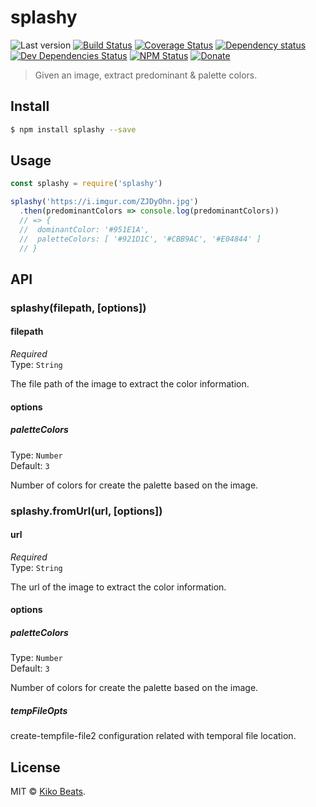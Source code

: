 # splashy

![Last version](https://img.shields.io/github/tag/Kikobeats/splashy.svg?style=flat-square)
[![Build Status](https://img.shields.io/travis/Kikobeats/splashy/master.svg?style=flat-square)](https://travis-ci.org/Kikobeats/splashy)
[![Coverage Status](https://img.shields.io/coveralls/Kikobeats/splashy.svg?style=flat-square)](https://coveralls.io/github/Kikobeats/splashy)
[![Dependency status](https://img.shields.io/david/Kikobeats/splashy.svg?style=flat-square)](https://david-dm.org/Kikobeats/splashy)
[![Dev Dependencies Status](https://img.shields.io/david/dev/Kikobeats/splashy.svg?style=flat-square)](https://david-dm.org/Kikobeats/splashy#info=devDependencies)
[![NPM Status](https://img.shields.io/npm/dm/splashy.svg?style=flat-square)](https://www.npmjs.org/package/splashy)
[![Donate](https://img.shields.io/badge/donate-paypal-blue.svg?style=flat-square)](https://paypal.me/Kikobeats)

> Given an image, extract predominant & palette colors.

## Install

```bash
$ npm install splashy --save
```

## Usage

```js
const splashy = require('splashy')

splashy('https://i.imgur.com/ZJDyOhn.jpg')
  .then(predominantColors => console.log(predominantColors))
  // => {
  //  dominantColor: '#951E1A',
  //  paletteColors: [ '#921D1C', '#CBB9AC', '#E04844' ]
  // }
```

## API

### splashy(filepath, [options])

#### filepath

*Required*<br>
Type: `String`

The file path of the image to extract the color information.

#### options

##### paletteColors

Type: `Number`<br>
Default: `3`

Number of colors for create the palette based on the image.

### splashy.fromUrl(url, [options])

#### url

*Required*<br>
Type: `String`

The url of the image to extract the color information.

#### options

##### paletteColors

Type: `Number`<br>
Default: `3`

Number of colors for create the palette based on the image.

##### tempFileOpts

create-tempfile-file2 configuration related with temporal file location.

## License

MIT © [Kiko Beats](https://github.com/Kikobeats).
